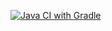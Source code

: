 [![Java CI with Gradle](https://github.com/Invalid2User/CashBackHacker1/actions/workflows/gradle.yml/badge.svg)](https://github.com/Invalid2User/CashBackHacker1/actions/workflows/gradle.yml)
